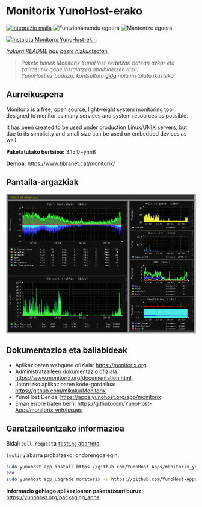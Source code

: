 <!--
Ohart ongi: README hau automatikoki sortu da <https://github.com/YunoHost/apps/tree/master/tools/readme_generator>ri esker
EZ editatu eskuz.
-->

# Monitorix YunoHost-erako

[![Integrazio maila](https://dash.yunohost.org/integration/monitorix.svg)](https://ci-apps.yunohost.org/ci/apps/monitorix/) ![Funtzionamendu egoera](https://ci-apps.yunohost.org/ci/badges/monitorix.status.svg) ![Mantentze egoera](https://ci-apps.yunohost.org/ci/badges/monitorix.maintain.svg)

[![Instalatu Monitorix YunoHost-ekin](https://install-app.yunohost.org/install-with-yunohost.svg)](https://install-app.yunohost.org/?app=monitorix)

*[Irakurri README hau beste hizkuntzatan.](./ALL_README.md)*

> *Pakete honek Monitorix YunoHost zerbitzari batean azkar eta zailtasunik gabe instalatzea ahalbidetzen dizu.*  
> *YunoHost ez baduzu, kontsultatu [gida](https://yunohost.org/install) nola instalatu ikasteko.*

## Aurreikuspena

Monitorix is a free, open source, lightweight system monitoring tool designed to monitor as many services and system resources as possible.

It has been created to be used under production Linux/UNIX servers, but due to its simplicity and small size can be used on embedded devices as well.


**Paketatutako bertsioa:** 3.15.0~ynh8

**Demoa:** <https://www.fibranet.cat/monitorix/>

## Pantaila-argazkiak

![Monitorix(r)en pantaila-argazkia](./doc/screenshots/mail.png)

## Dokumentazioa eta baliabideak

- Aplikazioaren webgune ofiziala: <https://monitorix.org>
- Administratzaileen dokumentazio ofiziala: <https://www.monitorix.org/documentation.html>
- Jatorrizko aplikazioaren kode-gordailua: <https://github.com/mikaku/Monitorix>
- YunoHost Denda: <https://apps.yunohost.org/app/monitorix>
- Eman errore baten berri: <https://github.com/YunoHost-Apps/monitorix_ynh/issues>

## Garatzaileentzako informazioa

Bidali `pull request`a [`testing` abarrera](https://github.com/YunoHost-Apps/monitorix_ynh/tree/testing).

`testing` abarra probatzeko, ondorengoa egin:

```bash
sudo yunohost app install https://github.com/YunoHost-Apps/monitorix_ynh/tree/testing --debug
edo
sudo yunohost app upgrade monitorix -u https://github.com/YunoHost-Apps/monitorix_ynh/tree/testing --debug
```

**Informazio gehiago aplikazioaren paketatzeari buruz:** <https://yunohost.org/packaging_apps>
